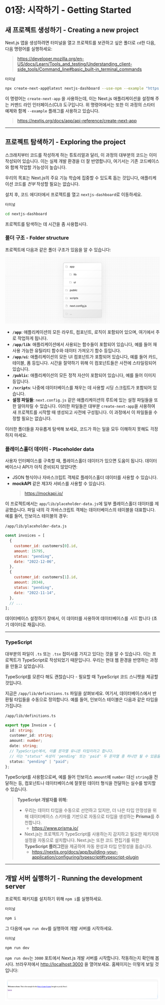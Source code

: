 # 01장: 시작하기 - Getting Started

## 새 프로젝트 생성하기 - Creating a new project

Next.js 앱을 생성하려면 터미널을 열고 프로젝트를 보관하고 싶은 폴더로 `cd`한 다음, 다음 명령어를 실행하세요:

> <https://developer.mozilla.org/en-US/docs/Learn/Tools_and_testing/Understanding_client-side_tools/Command_line#basic_built-in_terminal_commands>

`터미널`

```bash
npx create-next-app@latest nextjs-dashboard --use-npm --example "https://github.com/vercel/next-learn/tree/main/dashboard/starter-example"
```

이 명령어는 `create-next-app` 을 사용하는데, 이는 Next.js 애플리케이션을 설정해 주는 커맨드 라인 인터페이스(CLI) 도구입니다. 위 명령어에서는 또한 이 과정의 스타터 예제와 함께 `--example` 플래그를 사용하고 있습니다.

> <https://nextjs.org/docs/app/api-reference/create-next-app>

---

## 프로젝트 탐색하기 - Exploring the project

스크래치부터 코드를 작성하게 하는 튜토리얼과 달리, 이 과정의 대부분의 코드는 이미 작성되어 있습니다. 이는 실제 개발 환경을 더 잘 반영합니다, 여기서는 기존 코드베이스와 함께 작업할 가능성이 높습니다.

우리의 목표는 Next.js의 주요 기능 학습에 집중할 수 있도록 돕는 것입니다, 애플리케이션 코드를 _전부_ 작성할 필요는 없습니다.

설치 후, 코드 에디터에서 프로젝트를 열고 `nextjs-dashboard`로 이동하세요.

`터미널`

```bash
cd nextjs-dashboard
```

프로젝트를 탐색하는 데 시간을 좀 사용합시다.

### 폴더 구조 - Folder structure

프로젝트에 다음과 같은 폴더 구조가 있음을 알 수 있습니다:

![/assets/Learn_Nextjs/image_url__2Flearn_2Flight_2Flea_a3a091f050ea4c078.png](/assets/Learn_Nextjs/image_url__2Flearn_2Flight_2Flea_a3a091f050ea4c078.png)

- **`/app`**: 애플리케이션의 모든 라우트, 컴포넌트, 로직이 포함되어 있으며, 여기에서 주로 작업하게 됩니다.
- **`/app/lib`**: 애플리케이션에서 사용되는 함수들이 포함되어 있습니다, 예를 들어 재사용 가능한 유틸리티 함수와 데이터 가져오기 함수 등입니다.
- **`/app/ui`**: 애플리케이션의 모든 UI 컴포넌트가 포함되어 있습니다, 예를 들어 카드, 테이블, 폼 등입니다. 시간을 절약하기 위해 이 컴포넌트들은 사전에 스타일링되어 있습니다.
- **`/public`**: 애플리케이션의 모든 정적 자산이 포함되어 있습니다, 예를 들어 이미지 등입니다.
- **`/scripts`**: 나중에 데이터베이스를 채우는 데 사용할 시딩 스크립트가 포함되어 있습니다.
- **설정 파일들**: `next.config.js` 같은 애플리케이션의 루트에 있는 설정 파일들을 또한 알아차릴 수 있습니다. 이러한 파일들은 대부분 `create-next-app`을 사용하여 새 프로젝트를 시작할 때 생성되고 사전에 구성됩니다. 이 과정에서 이 파일들을 수정할 필요는 없습니다.

이러한 폴더들을 자유롭게 탐색해 보세요, 코드가 하는 일을 모두 이해하지 못해도 걱정하지 마세요.

### 플레이스홀더 데이터 - Placeholder data

사용자 인터페이스를 구축할 때, 플레이스홀더 데이터가 있으면 도움이 됩니다. 데이터베이스나 API가 아직 준비되지 않았다면:

- JSON 형식이나 자바스크립트 객체로 플레이스홀더 데이터를 사용할 수 있습니다.
- **mockAPI** 같은 제3자 서비스를 사용할 수 있습니다.
  > <https://mockapi.io/>

이 프로젝트에서는 `app/lib/placeholder-data.js`에 일부 플레이스홀더 데이터를 제공했습니다. 파일 내의 각 자바스크립트 객체는 데이터베이스의 테이블을 대표합니다. 예를 들어, 인보이스 테이블의 경우:

`/app/lib/placeholder-data.js`

```jsx
const invoices = [
  {
    customer_id: customers[0].id,
    amount: 15795,
    status: "pending",
    date: "2022-12-06",
  },
  {
    customer_id: customers[1].id,
    amount: 20348,
    status: "pending",
    date: "2022-11-14",
  },
  // ...
];
```

데이터베이스 설정하기 장에서, 이 데이터를 사용하여 데이터베이스를 _시드_ 합니다 (초기 데이터로 채웁니다).

---

### TypeScript

대부분의 파일이 `.ts` 또는 `.tsx` 접미사를 가지고 있다는 것을 알 수 있습니다. 이는 프로젝트가 TypeScript로 작성되었기 때문입니다. 우리는 현대 웹 환경을 반영하는 과정을 만들고 싶었습니다.

TypeScript를 모른다 해도 괜찮습니다 - 필요할 때 TypeScript 코드 스니펫을 제공할 것입니다.

지금은 `/app/lib/definitions.ts` 파일을 살펴보세요. 여기서, 데이터베이스에서 반환될 타입들을 수동으로 정의합니다. 예를 들어, 인보이스 테이블은 다음과 같은 타입을 가집니다:

`/app/lib/definitions.ts`

```ts
export type Invoice = {
  id: string;
  customer_id: string;
  amount: number;
  date: string;
  // TypeScript에서, 이를 문자열 유니온 타입이라고 합니다.
  // 이는 "status" 속성이 'pending' 또는 'paid' 두 문자열 중 하나만 될 수 있음을 의미합니다.
  status: "pending" | "paid";
};
```

TypeScript를 사용함으로써, 예를 들어 인보이스 `amount`에 `number` 대신 `string`을 전달하는 등, 컴포넌트나 데이터베이스에 잘못된 데이터 형식을 전달하는 실수를 방지할 수 있습니다.

> **TypeScript 개발자를 위해:**
>
> - 우리는 데이터 타입을 수동으로 선언하고 있지만, 더 나은 타입 안정성을 위해 데이터베이스 스키마를 기반으로 자동으로 타입을 생성하는 **Prisma**를 추천합니다.
>   - <https://www.prisma.io/>
> - Next.js는 프로젝트가 TypeScript를 사용하는지 감지하고 필요한 패키지와 설정을 자동으로 설치합니다. Next.js는 또한 코드 편집기를 위한 **TypeScript 플러그인**을 제공하여 자동 완성과 타입 안정성을 돕습니다.
>   - <https://nextjs.org/docs/app/building-your-application/configuring/typescript#typescript-plugin>

---

## 개발 서버 실행하기 - Running the development server

프로젝트 패키지를 설치하기 위해 `npm i`를 실행하세요.

`터미널`

```bash
npm i
```

그 다음에 `npm run dev`를 실행하여 개발 서버를 시작하세요.

`터미널`

```bash
npm run dev
```

`npm run dev`는 `3000` 포트에서 Next.js 개발 서버를 시작합니다. 작동하는지 확인해 봅시다. 브라우저에서 <http://localhost:3000> 을 열어보세요. 홈페이지는 이렇게 보일 것입니다:

![/assets/Learn_Nextjs/image_url__2Flearn_2Flight_2Facm_baf57d32775a4b73b.png](/assets/Learn_Nextjs/image_url__2Flearn_2Flight_2Facm_baf57d32775a4b73b.png)
